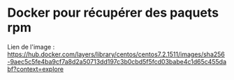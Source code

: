 # Docker pour récupérer des paquets rpm

Lien de l'image : https://hub.docker.com/layers/library/centos/centos7.2.1511/images/sha256-9aec5c5fe4ba9cf7a8d2a50713dd197c3b0cbd5f5fcd03babe4c1d65c455dabf?context=explore